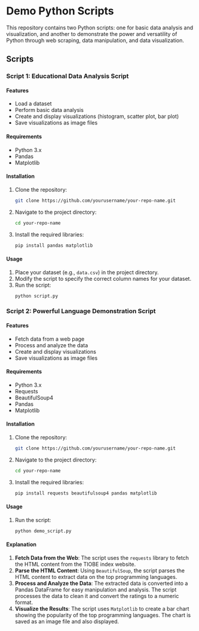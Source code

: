 # Demo Python Scripts

This repository contains two Python scripts: one for basic data analysis and visualization, and another to demonstrate the power and versatility of Python through web scraping, data manipulation, and data visualization.

## Scripts

### Script 1: Educational Data Analysis Script

#### Features
- Load a dataset
- Perform basic data analysis
- Create and display visualizations (histogram, scatter plot, bar plot)
- Save visualizations as image files

#### Requirements
- Python 3.x
- Pandas
- Matplotlib

#### Installation
1. Clone the repository:
   ```sh
   git clone https://github.com/yourusername/your-repo-name.git
   ```
2. Navigate to the project directory:
   ```sh
   cd your-repo-name
   ```
3. Install the required libraries:
   ```sh
   pip install pandas matplotlib
   ```

#### Usage
1. Place your dataset (e.g., `data.csv`) in the project directory.
2. Modify the script to specify the correct column names for your dataset.
3. Run the script:
   ```sh
   python script.py
   ```

### Script 2: Powerful Language Demonstration Script

#### Features
- Fetch data from a web page
- Process and analyze the data
- Create and display visualizations
- Save visualizations as image files

#### Requirements
- Python 3.x
- Requests
- BeautifulSoup4
- Pandas
- Matplotlib

#### Installation
1. Clone the repository:
   ```sh
   git clone https://github.com/yourusername/your-repo-name.git
   ```
2. Navigate to the project directory:
   ```sh
   cd your-repo-name
   ```
3. Install the required libraries:
   ```sh
   pip install requests beautifulsoup4 pandas matplotlib
   ```

#### Usage
1. Run the script:
   ```sh
   python demo_script.py
   ```

#### Explanation
1. **Fetch Data from the Web**: The script uses the `requests` library to fetch the HTML content from the TIOBE index website.
2. **Parse the HTML Content**: Using `BeautifulSoup`, the script parses the HTML content to extract data on the top programming languages.
3. **Process and Analyze the Data**: The extracted data is converted into a Pandas DataFrame for easy manipulation and analysis. The script processes the data to clean it and convert the ratings to a numeric format.
4. **Visualize the Results**: The script uses `Matplotlib` to create a bar chart showing the popularity of the top programming languages. The chart is saved as an image file and also displayed.
